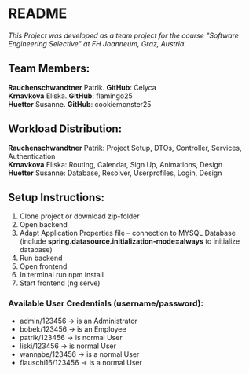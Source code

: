 # README  
  
  *This Project was developed as a team project for the course "Software Engineering Selective" at FH Joanneum, Graz, Austria.*

## Team Members:  
__Rauchenschwandtner__ Patrik. __GitHub__: Celyca  
__Krnavkova__ Eliska. __GitHub__: flamingo25  
__Huetter__ Susanne. __GitHub__: cookiemonster25  

  
## Workload Distribution: 
__Rauchenschwandtner__ Patrik: Project Setup, DTOs, Controller, Services, Authentication <br>
__Krnavkova__ Eliska: Routing, Calendar, Sign Up, Animations, Design <br>
__Huetter__ Susanne: Database, Resolver, Userprofiles, Login, Design  
  
## Setup Instructions:  
1.	Clone project or download zip-folder <br>
2.	Open backend <br>
3.	Adapt Application Properties file – connection to MYSQL Database <br>
(include <b>spring.datasource.initialization-mode=always</b> to initialize database) <br>
4.	Run backend <br>
5.	Open frontend <br>
6.	In terminal run npm install <br>
7.	Start frontend (ng serve) <br>
 
  
### Available User Credentials (username/password):
 - admin/123456  ->  is an Administrator
 - bobek/123456  -> is an Employee
 - patrik/123456 -> is  normal User
 - liski/123456 -> is  normal User
 - wannabe/123456 -> is a normal User
 - flauschi16/123456 -> is a normal User

